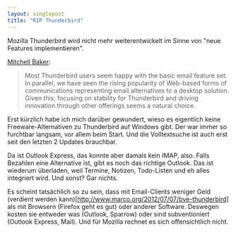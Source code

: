 ```yaml
---
layout: singlepost
title: "RIP Thunderbird"
---
```


Mozilla Thunderbird wird nicht mehr weiterentwickelt im Sinne von "neue Features implementieren".

[Mitchell Baker](http://blog.lizardwrangler.com/2012/07/06/thunderbird-stability-and-community-innovation/):
>Most Thunderbird users seem happy with the basic email feature set.  In parallel, we have seen the rising popularity of Web-based forms of communications representing email alternatives to a desktop solution.  Given this, focusing on stability for Thunderbird and driving innovation through other offerings seems a natural choice.

Erst kürzlich habe ich mich darüber gewundert, wieso es eigentlich keine Freeware-Alternativen zu Thunderbird auf Windows gibt. Der war immer so furchtbar langsam, vor allem beim Start. Und die Volltextsuche ist auch erst seit den letzten 2 Updates brauchbar.

Da ist Outlook Express, das konnte aber damals kein IMAP, also. Falls Bezahlen eine Alternative ist, gibt es noch das richtige Outlook. Das ist wiederum überladen, weil Termine, Notizen, Todo-Listen und eh alles integriert wird. Und sonst? Gar nichts.

Es scheint tatsächlich so zu sein, dass mit Email-Clients weniger Geld (verdient werden kann)[http://www.marco.org/2012/07/07/bye-thunderbird] als mit Browsern (Firefox geht es gut) oder anderer Software. Deswegen kosten sie entweder was (Outlook, Sparrow) oder sind subventioniert (Outlook Express, Mail). Und für Mozilla rechnet es sich offensichtlich nicht.